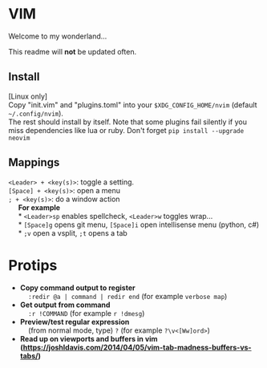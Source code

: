 # VIM
Welcome to my wonderland...

This readme will **not** be updated often.

## Install
[Linux only]  
Copy "init.vim" and "plugins.toml" into your `$XDG_CONFIG_HOME/nvim` (default `~/.config/nvim`).  
The rest should install by itself. Note that some plugins fail silently if you
miss dependencies like lua or ruby.
Don't forget `pip install --upgrade neovim`  



## Mappings
`<Leader> + <key(s)>`:  toggle a setting.  
`[Space] + <key(s)>`: open a menu  
`; + <key(s)>`: do a window action  
&nbsp;&nbsp;&nbsp;&nbsp; **For example**  
&nbsp;&nbsp;&nbsp;&nbsp; * `<Leader>sp` enables spellcheck, `<Leader>w` toggles wrap...  
&nbsp;&nbsp;&nbsp;&nbsp; * `[Space]g` opens git menu, `[Space]i` open intellisense menu (python, c#)  
&nbsp;&nbsp;&nbsp;&nbsp; * `;v` open a vsplit, `;t` opens a tab

# Protips
* **Copy command output to register**  
&nbsp;&nbsp;&nbsp;&nbsp;`:redir @a | command | redir end` (for example `verbose map`)  
* **Get output from command**  
&nbsp;&nbsp;&nbsp;&nbsp;`:r !COMMAND` (for example `r !dmesg`)  
* **Preview/test regular expression**  
&nbsp;&nbsp;&nbsp;&nbsp;(from normal mode, type) `?` (for example `?\v<[Ww]ord>`)  
* **Read up on viewports and buffers in vim  
    (https://joshldavis.com/2014/04/05/vim-tab-madness-buffers-vs-tabs/)**
